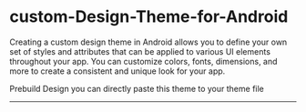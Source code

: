 # custom-Design-Theme-for-Android
Creating a custom design theme in Android allows you to define your own set of styles and attributes that can be applied to various UI elements throughout your app. You can customize colors, fonts, dimensions, and more to create a consistent and unique look for your app. 


Prebuild Design 
you can directly paste this theme to your theme file


<!--  theme for the main activity -->
<style name="AppTheme_MainActivity" parent="Theme.AppCompat.Light.DarkActionBar">
        <item name="colorPrimary">@color/blue</item>
        <item name="colorPrimaryDark">@color/blue</item>
        <item name="android:navigationBarColor">@color/blue</item>

      </style>

------------------------------------------------------------------------------------------------------------------------------------------

   <!--  theme for the other activity -->
   <style name="AppTheme_OtherActivities" parent="Theme.AppCompat.Light.NoActionBar">
        <item name="colorPrimary">@color/white</item>
        <item name="colorPrimaryDark">@color/Dark_red</item>
        <!-- Other theme attributes for other activities -->
    </style>

    

